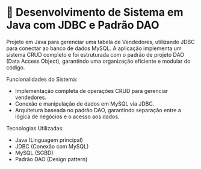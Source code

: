 # 🚀 Desenvolvimento de Sistema em Java com JDBC e Padrão DAO 

  Projeto em Java para gerenciar uma tabela de Vendedores, utilizando JDBC para conectar ao banco de dados MySQL. A aplicação implementa um sistema CRUD completo e foi estruturada com o padrão de projeto DAO (Data Access Object), garantindo uma organização eficiente e modular do código.

Funcionalidades do Sistema:
 - Implementação completa de operações CRUD para gerenciar vendedores.
 - Conexão e manipulação de dados em MySQL via JDBC.
 - Arquitetura baseada no padrão DAO, garantindo separação entre a lógica de negócios e o acesso aos dados.

Tecnologias Utilizadas:
 - Java (Linguagem principal)
 - JDBC (Conexão com MySQL)
 - MySQL (SGBD)
 - Padrão DAO (Design pattern)
